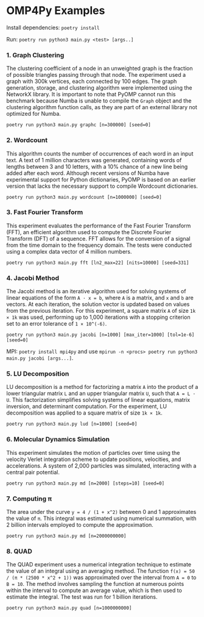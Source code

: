 # **OMP4Py Examples**

Install dependencies: ``poetry install``

Run: ``poetry run python3 main.py <test> [args..]``

### 1. **Graph Clustering**
The clustering coefficient of a node in an unweighted graph is the fraction of possible triangles passing through that node. The experiment used a graph with 300k vertices, each connected by 100 edges. The graph generation, storage, and clustering algorithm were implemented using the NetworkX library. It is important to note that PyOMP cannot run this benchmark because Numba is unable to compile the `Graph` object and the clustering algorithm function calls, as they are part of an external library not optimized for Numba.

``poetry run python3 main.py graphc [n=300000] [seed=0]``

### 2. **Wordcount**
This algorithm counts the number of occurrences of each word in an input text. A text of 1 million characters was generated, containing words of lengths between 3 and 10 letters, with a 10% chance of a new line being added after each word. Although recent versions of Numba have experimental support for Python dictionaries, PyOMP is based on an earlier version that lacks the necessary support to compile Wordcount dictionaries.

``poetry run python3 main.py wordcount [n=1000000] [seed=0]``

### 3. **Fast Fourier Transform**
This experiment evaluates the performance of the Fast Fourier Transform (FFT), an efficient algorithm used to compute the Discrete Fourier Transform (DFT) of a sequence. FFT allows for the conversion of a signal from the time domain to the frequency domain. The tests were conducted using a complex data vector of 4 million numbers.

``poetry run python3 main.py fft [ln2_max=22] [nits=10000] [seed=331]``

### 4. **Jacobi Method**
The Jacobi method is an iterative algorithm used for solving systems of linear equations of the form `A · x = b`, where `A` is a matrix, and `x` and `b` are vectors. At each iteration, the solution vector is updated based on values from the previous iteration. For this experiment, a square matrix `A` of size `1k × 1k` was used, performing up to 1,000 iterations with a stopping criterion set to an error tolerance of `1 × 10^(-6)`.

``poetry run python3 main.py jacobi [n=1000] [max_iter=1000] [tol=1e-6] [seed=0]``

MPI: ``poetry install mpi4py`` and use ``mpirun -n <procs> poetry run python3 main.py jacobi [args...]``.

### 5. **LU Decomposition**
LU decomposition is a method for factorizing a matrix `A` into the product of a lower triangular matrix `L` and an upper triangular matrix `U`, such that `A = L · U`. This factorization simplifies solving systems of linear equations, matrix inversion, and determinant computation. For the experiment, LU decomposition was applied to a square matrix of size `1k × 1k`.

``poetry run python3 main.py lud [n=1000] [seed=0]``

### 6. **Molecular Dynamics Simulation**
This experiment simulates the motion of particles over time using the velocity Verlet integration scheme to update positions, velocities, and accelerations. A system of 2,000 particles was simulated, interacting with a central pair potential.

``poetry run python3 main.py md [n=2000] [steps=10] [seed=0]``

### 7. **Computing π**
The area under the curve `y = 4 / (1 + x^2)` between 0 and 1 approximates the value of `π`. This integral was estimated using numerical summation, with 2 billion intervals employed to compute the approximation.

``poetry run python3 main.py md [n=2000000000]``

### 8. **QUAD**
The QUAD experiment uses a numerical integration technique to estimate the value of an integral using an averaging method. The function `f(x) = 50 / (π * (2500 * x^2 + 1))` was approximated over the interval from `A = 0` to `B = 10`. The method involves sampling the function at numerous points within the interval to compute an average value, which is then used to estimate the integral. The test was run for 1 billion iterations.

``poetry run python3 main.py quad [n=1000000000]``